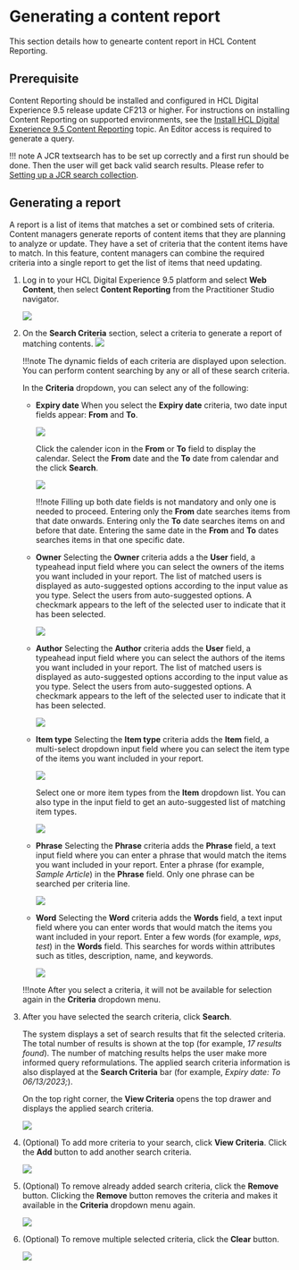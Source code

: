 # Generating a content report

This section details how to genearte content report in HCL Content Reporting.

## Prerequisite

Content Reporting should be installed and configured in HCL Digital Experience 9.5 release update CF213 or higher. For instructions on installing Content Reporting on supported environments, see the [Install HCL Digital Experience 9.5 Content Reporting](../installation/index.md) topic. An Editor access is required to generate a query.

!!! note
    A JCR textsearch has to be set up correctly and a first run should be done. Then the user will get back valid search results. Please refer to [Setting up a JCR search collection](https://opensource.hcltechsw.com/digital-experience/CF212/build_sites/search/portal_search/administer_portal_search/setup_search_collections/jcr_search_collections/).

## Generating a report

A report is a list of items that matches a set or combined sets of criteria. Content managers generate reports of content items that they are planning to analyze or update. They have a set of criteria that the content items have to match. In this feature, content managers can combine the required criteria into a single report to get the list of items that need updating.

1.  Log in to your HCL Digital Experience 9.5 platform and select **Web Content**, then select **Content Reporting** from the Practitioner Studio navigator.

    ![](../../../../assets/HCL_Content_Reporting_Landing_Page.png)

2.  On the **Search Criteria** section, select a criteria to generate a report of matching contents.
    ![](../../../../assets/HCL_Content_Reporting_Criteria_Dropdown.png)

    !!!note
        The dynamic fields of each criteria are displayed upon selection. You can perform content searching by any or all of these search criteria.

    In the **Criteria** dropdown, you can select any of the following:

    - **Expiry date**
        When you select the **Expiry date** criteria, two date input fields appear: **From** and **To**.

        ![](../../../../assets/HCL_Content_Reporting_Search_By_Expiry.png)

        Click the calender icon in the **From** or **To** field to display the calendar. Select the **From** date and the **To** date from calendar and the click **Search**.
        
        ![](../../../../assets/HCL_Content_Reporting_Select_Date.png)

        !!!note
            Filling up both date fields is not mandatory and only one is needed to proceed. Entering only the **From** date searches items from that date onwards. Entering only the **To** date searches items on and before that date. Entering the same date in the **From** and **To** dates searches items in that one specific date.

    - **Owner**
        Selecting the **Owner** criteria adds a the **User** field, a typeahead input field where you can select the owners of the items you want included in your report. The list of matched users is displayed as auto-suggested options according to the input value as you type. Select the users from auto-suggested options. A checkmark appears to the left of the selected user to indicate that it has been selected. 
        
        ![](../../../../assets/HCL_Content_Reporting_Owner_Criteria.png)
    
    - **Author**
        Selecting the **Author** criteria adds the **User** field, a typeahead input field where you can select the authors of the items you want included in your report. The list of matched users is displayed as auto-suggested options according to the input value as you type. Select the users from auto-suggested options. A checkmark appears to the left of the selected user to indicate that it has been selected. 
        
        ![](../../../../assets/HCL_Content_Reporting_Author_Criteria.png)

    - **Item type**
        Selecting the **Item type** criteria adds the **Item** field, a multi-select dropdown input field where you can select the item type of the items you want included in your report. 
        
        ![](../../../../assets/HCL_Content_Reporting_Item_Type_Criteria.png)

        Select one or more item types from the **Item** dropdown list. You can also type in the input field to get an auto-suggested list of matching item types.

        ![](../../../../assets/HCL_Content_Reporting_Item_Type_Select.png)

    - **Phrase**
        Selecting the **Phrase** criteria adds the **Phrase** field, a text input field where you can enter a phrase that would match the items you want included in your report. Enter a phrase (for example, *Sample Article*) in the **Phrase** field. Only one phrase can be searched per criteria line. 
        
        ![](../../../../assets/HCL_Content_Reporting_Phrase_Select.png)

    - **Word**
        Selecting the **Word** criteria adds the **Words** field, a text input field where you can enter words that would match the items you want included in your report. Enter a few words (for example, *wps*, *test*) in the **Words** field. This searches for words within attributes such as titles, description, name, and keywords.
        
        ![](../../../../assets/HCL_Content_Reporting_Words_Select.png)

    !!!note
        After you select a criteria, it will not be available for selection again in the **Criteria** dropdown menu. 

3. After you have selected the search criteria, click **Search**.

    The system displays a set of search results that fit the selected criteria. The total number of results is shown at the top (for example, *17 results found*). The number of matching results helps the user make more informed query reformulations. The applied search criteria information is also displayed at the **Search Criteria** bar (for example, *Expiry date: To 06/13/2023;*).

    On the top right corner, the **View Criteria** opens the top drawer and displays the applied search criteria.

    ![](../../../../assets/HCL_Content_Reporting_Search_Results.png)

4. (Optional) To add more criteria to your search, click **View Criteria**. Click the **Add** button to add another search criteria.
    
    ![](../../../../assets/HCL_Content_Reporting_Add_Criteria_Button_Dropdown.png)

5. (Optional) To remove already added search criteria, click the **Remove** button. Clicking the **Remove** button removes the criteria and makes it available in the **Criteria** dropdown menu again.
    
    ![](../../../../assets/HCL_Content_Reporting_Remove_Criteria.png)

6. (Optional) To remove multiple selected criteria, click the **Clear** button.
    
    ![](../../../../assets/HCL_Content_Reporting_Clear_Criteria_Options.png)
